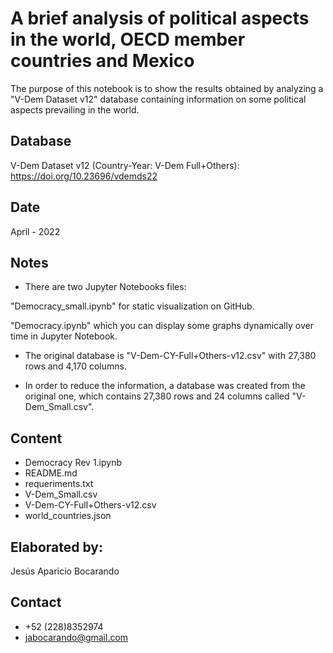 # A brief analysis of political aspects in the world, OECD member countries and Mexico

The purpose of this notebook is to show the results obtained by analyzing a "V-Dem Dataset v12" database containing information on some political aspects prevailing in the world.

## Database

V-Dem Dataset v12 (Country-Year: V-Dem Full+Others): https://doi.org/10.23696/vdemds22

## Date

April - 2022

## Notes

- There are two Jupyter Notebooks files:

"Democracy_small.ipynb" for static visualization on GitHub.

"Democracy.ipynb" which you can display some graphs dynamically over time in Jupyter Notebook.

- The original database is "V-Dem-CY-Full+Others-v12.csv" with 27,380 rows and 4,170 columns.

- In order to reduce the information, a database was created from the original one, which contains 27,380 rows and 24 columns called "V-Dem_Small.csv".

## Content

- Democracy Rev 1.ipynb
- README.md
- requeriments.txt
- V-Dem_Small.csv
- V-Dem-CY-Full+Others-v12.csv
- world_countries.json

## Elaborated by: 

Jesús Aparicio Bocarando

## Contact

- +52 (228)8352974
- jabocarando@gmail.com
